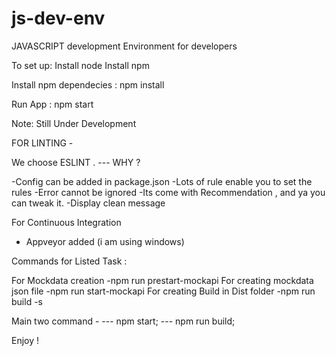 # js-dev-env
JAVASCRIPT development Environment for developers

To set up: 
Install node
Install npm

Install npm dependecies :   npm install

Run App : npm start

Note: Still Under Development


FOR LINTING -

We choose ESLINT . --- WHY ?

-Config can be added in package.json
-Lots of rule enable you to set the rules
-Error cannot be ignored
-Its come with Recommendation , and ya you can tweak it.
-Display clean message

For Continuous Integration
- Appveyor added (i am using windows)

Commands for Listed Task :

For Mockdata creation 
-npm run prestart-mockapi
For creating mockdata json file 
-npm run start-mockapi
For creating Build in Dist folder 
-npm run build -s


Main two command - 
--- npm start;
--- npm run build;

Enjoy !


